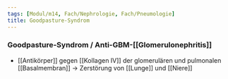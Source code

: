 ```yaml
---
tags: [Modul/m14, Fach/Nephrologie, Fach/Pneumologie]
title: Goodpasture-Syndrom
---
```

### Goodpasture-Syndrom  / Anti-GBM-[[Glomerulonephritis]] 
- [[Antikörper]] gegen [[Kollagen IV]] der glomerulären und pulmonalen [[Basalmembran]] → Zerstörung von [[Lunge]] und [[Niere]]